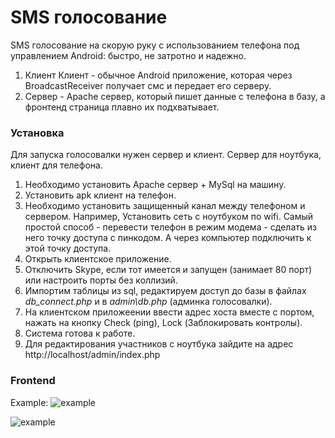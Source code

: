 # SMS голосование

SMS голосование на скорую руку с использованием телефона под управлением Android: быстро, не затротно и надежно.

1) Клиент
Клиент - обычное Android приложение, которая через BroadcastReceiver получает смс и передает его серверу.
3) Сервер - Apache сервер, который пишет данные с телефона в базу, а фронтенд страница плавно их подхватывает.

### Установка
Для запуска голосовалки нужен сервер и клиент. Сервер для ноутбука, клиент для телефона. 
1) Необходимо установить Apache сервер + MySql на машину.
2) Установить apk клиент на телефон.
3) Необходимо установить защищенный канал между телефоном и сервером. Например, Установить сеть с ноутбуком по wifi. Самый простой способ  - перевести телефон в режим модема - сделать из него точку доступа с пинкодом. А через компьютер подключить к этой точку доступа.
4) Открыть клиентское приложение.
5) Отключить Skype, если тот имеется и запущен (занимает 80 порт) или настроить порты без коллизий.
6) Импортим таблицы из sql, редактируем доступ до базы в файлах *db_connect.php* и в *admin\db.php* (админка голосовалки).
7) На клиентском приложеении ввести адрес хоста вместе с портом, нажать на кнопку Check (ping), Lock (Заблокировать контролы).
8) Система готова к работе.
9) Для редактирования участников с ноутбука зайдите на адрес http://localhost/admin/index.php

### Frontend

Example:
![example](https://pp.userapi.com/c626625/v626625684/27ff/KvC2aAhZXHo.jpg)

![example](https://pp.userapi.com/c845522/v845522161/22806/Rau13d4P1W4.jpg)
